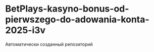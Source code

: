 # BetPlays-kasyno-bonus-od-pierwszego-do-adowania-konta-2025-i3v
Автоматически созданный репозиторий
